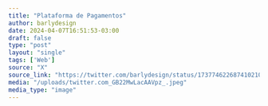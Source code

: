 ```yaml
---
title: "Plataforma de Pagamentos"
author: barlydesign
date: 2024-04-07T16:51:53-03:00
draft: false
type: "post"
layout: "single"
tags: ['Web']
source: "X"
source_link: "https://twitter.com/barlydesign/status/1737746226874102109/photo/1"
media: "/uploads/twitter.com_GB22MwLacAAVpz_.jpeg"
media_type: "image"
---
```


